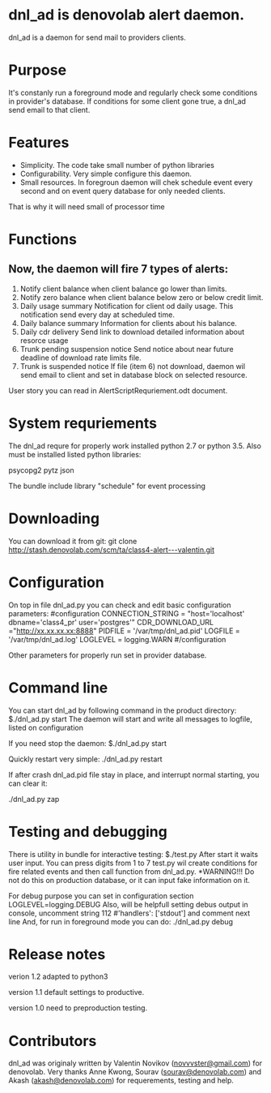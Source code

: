 # dnl_ad is denovolab alert daemon.

dnl_ad is a daemon for send mail to providers clients.

# Purpose

It's constanly run a foreground mode and regularly check some conditions in provider's database.
If conditions for some client gone true, a dnl_ad send email to  that client.

# Features

* Simplicity.  The code take small number of python libraries
* Configurability. Very simple configure this daemon.
* Small resources. In foregroun daemon will chek schedule event every second and on event query database for only needed clients.

That is why it will need small of processor time

# Functions

## Now, the daemon will fire 7 types of alerts:
1. Notify client balance
when client balance go lower than limits.
2. Notify zero balance
when client balance below zero or below credit limit.
3. Daily usage summary
Notification for client od daily usage.
This notification send every day at scheduled time.
4. Daily balance summary
Information for clients about his balance.
5. Daily cdr delivery
Send link to download detailed information about resorce usage
6. Trunk pending suspension notice
Send notice about near future deadline of download rate limits file. 
7. Trunk is suspended notice
If file (item 6) not download, daemon wil send email to client and set in database block on selected resource.

User story you can read in AlertScriptRequriement.odt  document.

# System requriements
The dnl_ad requre for properly work installed python 2.7 or python 3.5.
Also must be installed listed python libraries:


psycopg2
pytz
json

The bundle include library "schedule" for event processing


# Downloading

You can download it from git:
git clone http://stash.denovolab.com/scm/ta/class4-alert---valentin.git   

# Configuration

On top in file dnl_ad.py you can check and edit basic configuration parameters:
\#configuration
CONNECTION_STRING = "host='localhost' dbname='class4_pr' user='postgres'"
CDR_DOWNLOAD_URL ="http://xx.xx.xx.xx:8888"
PIDFILE = '/var/tmp/dnl_ad.pid'
LOGFILE = '/var/tmp/dnl_ad.log'
LOGLEVEL = logging.WARN
\#/configuration

Other parameters for properly run set in provider database.

# Command line

You can start dnl_ad  by following command in the product directory:
$./dnl_ad.py start
The daemon will start and write all messages to logfile, listed on configuration

If you need stop the daemon:
$./dnl_ad.py start

Quickly restart very simple:
./dnl_ad.py restart

If after crash  dnl_ad.pid file stay in place, and interrupt normal starting, you can clear it:

./dnl_ad.py zap


# Testing and debugging

There is utility in bundle for interactive testing:
$./test.py
After start it waits user input.
You can press digits from 1 to 7
test.py wil create conditions for fire related events and then call function from dnl_ad.py.
*WARNING!!! Do not do this on production  database, or it can input fake information on it.

For debug purpose you can set in configuration section 
LOGLEVEL=logging.DEBUG 
Also, will be helpfull setting debus output in console, uncomment string 112
\#'handlers': ['stdout'] and comment next line
And, for run in foreground mode you can do:
./dnl_ad.py debug
 
# Release notes

verion 1.2 adapted to python3 

version 1.1  default settings to productive.

version 1.0  need to preproduction  testing.

# Contributors

dnl_ad was originaly written by Valentin Novikov (novvvster@gmail.com) for denovolab.
Very thanks Anne Kwong, Sourav (sourav@denovolab.com) and Akash (akash@denovolab.com) for requerements, testing and help.

